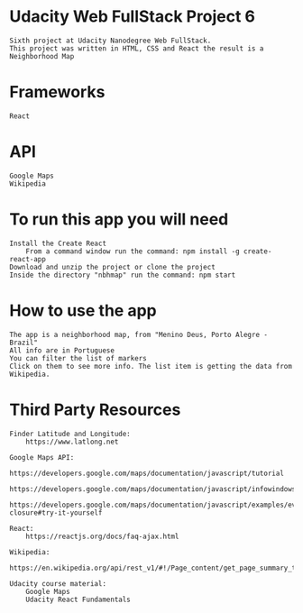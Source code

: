 # Udacity Web FullStack Project 6
    Sixth project at Udacity Nanodegree Web FullStack.
    This project was written in HTML, CSS and React the result is a Neighborhood Map

# Frameworks
    React 
    
# API
    Google Maps
    Wikipedia

# To run this app you will need 
    Install the Create React
        From a command window run the command: npm install -g create-react-app
    Download and unzip the project or clone the project 
    Inside the directory "nbhmap" run the command: npm start

# How to use the app
    The app is a neighborhood map, from "Menino Deus, Porto Alegre - Brazil"
    All info are in Portuguese
    You can filter the list of markers
    Click on them to see more info. The list item is getting the data from Wikipedia.

    
# Third Party Resources
    
    Finder Latitude and Longitude:
        https://www.latlong.net
    
    Google Maps API:
        https://developers.google.com/maps/documentation/javascript/tutorial
        https://developers.google.com/maps/documentation/javascript/infowindows
        https://developers.google.com/maps/documentation/javascript/examples/event-closure#try-it-yourself
        
    React: 
        https://reactjs.org/docs/faq-ajax.html
        
    Wikipedia:
        https://en.wikipedia.org/api/rest_v1/#!/Page_content/get_page_summary_title

    Udacity course material:
        Google Maps
        Udacity React Fundamentals

